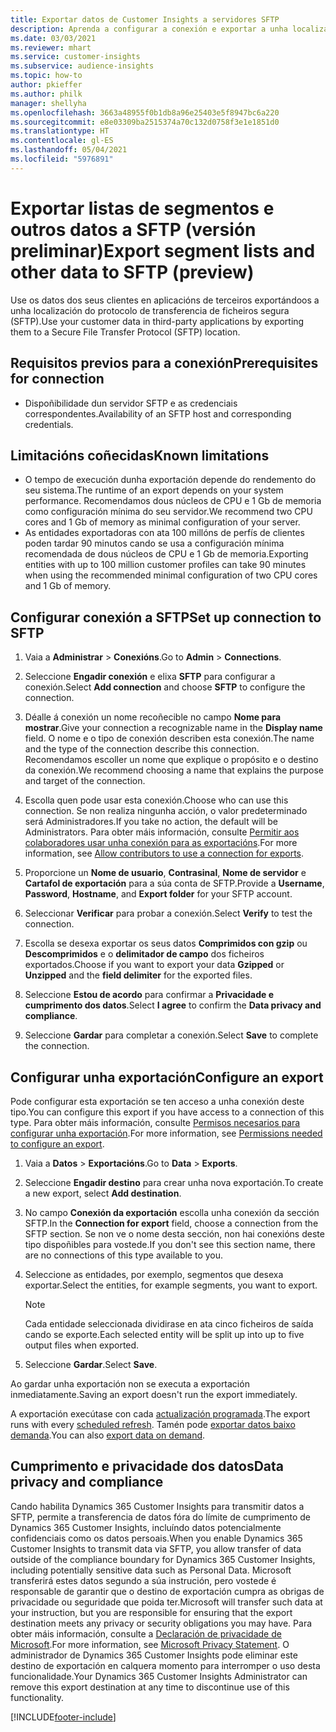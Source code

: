```yaml
---
title: Exportar datos de Customer Insights a servidores SFTP
description: Aprenda a configurar a conexión e exportar a unha localización de SFTP.
ms.date: 03/03/2021
ms.reviewer: mhart
ms.service: customer-insights
ms.subservice: audience-insights
ms.topic: how-to
author: pkieffer
ms.author: philk
manager: shellyha
ms.openlocfilehash: 3663a48955f0b1db8a96e25403e5f8947bc6a220
ms.sourcegitcommit: e8e03309ba2515374a70c132d0758f3e1e1851d0
ms.translationtype: HT
ms.contentlocale: gl-ES
ms.lasthandoff: 05/04/2021
ms.locfileid: "5976891"
---
```

# <a name="export-segment-lists-and-other-data-to-sftp-preview"></a><span data-ttu-id="1d783-103">Exportar listas de segmentos e outros datos a SFTP (versión preliminar)</span><span class="sxs-lookup"><span data-stu-id="1d783-103">Export segment lists and other data to SFTP (preview)</span></span>

<span data-ttu-id="1d783-104">Use os datos dos seus clientes en aplicacións de terceiros exportándoos a unha localización do protocolo de transferencia de ficheiros segura (SFTP).</span><span class="sxs-lookup"><span data-stu-id="1d783-104">Use your customer data in third-party applications by exporting them to a Secure File Transfer Protocol (SFTP) location.</span></span>

## <a name="prerequisites-for-connection"></a><span data-ttu-id="1d783-105">Requisitos previos para a conexión</span><span class="sxs-lookup"><span data-stu-id="1d783-105">Prerequisites for connection</span></span>

- <span data-ttu-id="1d783-106">Dispoñibilidade dun servidor SFTP e as credenciais correspondentes.</span><span class="sxs-lookup"><span data-stu-id="1d783-106">Availability of an SFTP host and corresponding credentials.</span></span>

## <a name="known-limitations"></a><span data-ttu-id="1d783-107">Limitacións coñecidas</span><span class="sxs-lookup"><span data-stu-id="1d783-107">Known limitations</span></span>

- <span data-ttu-id="1d783-108">O tempo de execución dunha exportación depende do rendemento do seu sistema.</span><span class="sxs-lookup"><span data-stu-id="1d783-108">The runtime of an export depends on your system performance.</span></span> <span data-ttu-id="1d783-109">Recomendamos dous núcleos de CPU e 1 Gb de memoria como configuración mínima do seu servidor.</span><span class="sxs-lookup"><span data-stu-id="1d783-109">We recommend two CPU cores and 1 Gb of memory as minimal configuration of your server.</span></span> 
- <span data-ttu-id="1d783-110">As entidades exportadoras con ata 100 millóns de perfís de clientes poden tardar 90 minutos cando se usa a configuración mínima recomendada de dous núcleos de CPU e 1 Gb de memoria.</span><span class="sxs-lookup"><span data-stu-id="1d783-110">Exporting entities with up to 100 million customer profiles can take 90 minutes when using the recommended minimal configuration of two CPU cores and 1 Gb of memory.</span></span> 

## <a name="set-up-connection-to-sftp"></a><span data-ttu-id="1d783-111">Configurar conexión a SFTP</span><span class="sxs-lookup"><span data-stu-id="1d783-111">Set up connection to SFTP</span></span>

1. <span data-ttu-id="1d783-112">Vaia a **Administrar** > **Conexións**.</span><span class="sxs-lookup"><span data-stu-id="1d783-112">Go to **Admin** > **Connections**.</span></span>

1. <span data-ttu-id="1d783-113">Seleccione **Engadir conexión** e elixa **SFTP** para configurar a conexión.</span><span class="sxs-lookup"><span data-stu-id="1d783-113">Select **Add connection** and choose **SFTP** to configure the connection.</span></span>

1. <span data-ttu-id="1d783-114">Déalle á conexión un nome recoñecible no campo **Nome para mostrar**.</span><span class="sxs-lookup"><span data-stu-id="1d783-114">Give your connection a recognizable name in the **Display name** field.</span></span> <span data-ttu-id="1d783-115">O nome e o tipo de conexión describen esta conexión.</span><span class="sxs-lookup"><span data-stu-id="1d783-115">The name and the type of the connection describe this connection.</span></span> <span data-ttu-id="1d783-116">Recomendamos escoller un nome que explique o propósito e o destino da conexión.</span><span class="sxs-lookup"><span data-stu-id="1d783-116">We recommend choosing a name that explains the purpose and target of the connection.</span></span>

1. <span data-ttu-id="1d783-117">Escolla quen pode usar esta conexión.</span><span class="sxs-lookup"><span data-stu-id="1d783-117">Choose who can use this connection.</span></span> <span data-ttu-id="1d783-118">Se non realiza ningunha acción, o valor predeterminado será Administradores.</span><span class="sxs-lookup"><span data-stu-id="1d783-118">If you take no action, the default will be Administrators.</span></span> <span data-ttu-id="1d783-119">Para obter máis información, consulte [Permitir aos colaboradores usar unha conexión para as exportacións](connections.md#allow-contributors-to-use-a-connection-for-exports).</span><span class="sxs-lookup"><span data-stu-id="1d783-119">For more information, see [Allow contributors to use a connection for exports](connections.md#allow-contributors-to-use-a-connection-for-exports).</span></span>

1. <span data-ttu-id="1d783-120">Proporcione un **Nome de usuario**, **Contrasinal**, **Nome de servidor** e **Cartafol de exportación** para a súa conta de SFTP.</span><span class="sxs-lookup"><span data-stu-id="1d783-120">Provide a **Username**, **Password**, **Hostname**, and **Export folder** for your SFTP account.</span></span>

1. <span data-ttu-id="1d783-121">Seleccionar **Verificar** para probar a conexión.</span><span class="sxs-lookup"><span data-stu-id="1d783-121">Select **Verify** to test the connection.</span></span>

1. <span data-ttu-id="1d783-122">Escolla se desexa exportar os seus datos **Comprimidos con gzip** ou **Descomprimidos** e o **delimitador de campo** dos ficheiros exportados.</span><span class="sxs-lookup"><span data-stu-id="1d783-122">Choose if you want to export your data **Gzipped** or **Unzipped** and the **field delimiter** for the exported files.</span></span>

1. <span data-ttu-id="1d783-123">Seleccione **Estou de acordo** para confirmar a **Privacidade e cumprimento dos datos**.</span><span class="sxs-lookup"><span data-stu-id="1d783-123">Select **I agree** to confirm the **Data privacy and compliance**.</span></span>

1. <span data-ttu-id="1d783-124">Seleccione **Gardar** para completar a conexión.</span><span class="sxs-lookup"><span data-stu-id="1d783-124">Select **Save** to complete the connection.</span></span>

## <a name="configure-an-export"></a><span data-ttu-id="1d783-125">Configurar unha exportación</span><span class="sxs-lookup"><span data-stu-id="1d783-125">Configure an export</span></span>

<span data-ttu-id="1d783-126">Pode configurar esta exportación se ten acceso a unha conexión deste tipo.</span><span class="sxs-lookup"><span data-stu-id="1d783-126">You can configure this export if you have access to a connection of this type.</span></span> <span data-ttu-id="1d783-127">Para obter máis información, consulte [Permisos necesarios para configurar unha exportación](export-destinations.md#set-up-a-new-export).</span><span class="sxs-lookup"><span data-stu-id="1d783-127">For more information, see [Permissions needed to configure an export](export-destinations.md#set-up-a-new-export).</span></span>

1. <span data-ttu-id="1d783-128">Vaia a **Datos** > **Exportacións**.</span><span class="sxs-lookup"><span data-stu-id="1d783-128">Go to **Data** > **Exports**.</span></span>

1. <span data-ttu-id="1d783-129">Seleccione **Engadir destino** para crear unha nova exportación.</span><span class="sxs-lookup"><span data-stu-id="1d783-129">To create a new export, select **Add destination**.</span></span>

1. <span data-ttu-id="1d783-130">No campo **Conexión da exportación** escolla unha conexión da sección SFTP.</span><span class="sxs-lookup"><span data-stu-id="1d783-130">In the **Connection for export** field, choose a connection from the SFTP section.</span></span> <span data-ttu-id="1d783-131">Se non ve o nome desta sección, non hai conexións deste tipo dispoñibles para vostede.</span><span class="sxs-lookup"><span data-stu-id="1d783-131">If you don't see this section name, there are no connections of this type available to you.</span></span>

1. <span data-ttu-id="1d783-132">Seleccione as entidades, por exemplo, segmentos que desexa exportar.</span><span class="sxs-lookup"><span data-stu-id="1d783-132">Select the entities, for example segments, you want to export.</span></span>

   > [!NOTE]
   > <span data-ttu-id="1d783-133">Cada entidade seleccionada dividirase en ata cinco ficheiros de saída cando se exporte.</span><span class="sxs-lookup"><span data-stu-id="1d783-133">Each selected entity will be split up into up to five output files when exported.</span></span> 

1. <span data-ttu-id="1d783-134">Seleccione **Gardar**.</span><span class="sxs-lookup"><span data-stu-id="1d783-134">Select **Save**.</span></span>

<span data-ttu-id="1d783-135">Ao gardar unha exportación non se executa a exportación inmediatamente.</span><span class="sxs-lookup"><span data-stu-id="1d783-135">Saving an export doesn't run the export immediately.</span></span>

<span data-ttu-id="1d783-136">A exportación execútase con cada [actualización programada](system.md#schedule-tab).</span><span class="sxs-lookup"><span data-stu-id="1d783-136">The export runs with every [scheduled refresh](system.md#schedule-tab).</span></span> <span data-ttu-id="1d783-137">Tamén pode [exportar datos baixo demanda](export-destinations.md#run-exports-on-demand).</span><span class="sxs-lookup"><span data-stu-id="1d783-137">You can also [export data on demand](export-destinations.md#run-exports-on-demand).</span></span> 

## <a name="data-privacy-and-compliance"></a><span data-ttu-id="1d783-138">Cumprimento e privacidade dos datos</span><span class="sxs-lookup"><span data-stu-id="1d783-138">Data privacy and compliance</span></span>

<span data-ttu-id="1d783-139">Cando habilita Dynamics 365 Customer Insights para transmitir datos a SFTP, permite a transferencia de datos fóra do límite de cumprimento de Dynamics 365 Customer Insights, incluíndo datos potencialmente confidenciais como os datos persoais.</span><span class="sxs-lookup"><span data-stu-id="1d783-139">When you enable Dynamics 365 Customer Insights to transmit data via SFTP, you allow transfer of data outside of the compliance boundary for Dynamics 365 Customer Insights, including potentially sensitive data such as Personal Data.</span></span> <span data-ttu-id="1d783-140">Microsoft transferirá estes datos segundo a súa instrución, pero vostede é responsable de garantir que o destino de exportación cumpra as obrigas de privacidade ou seguridade que poida ter.</span><span class="sxs-lookup"><span data-stu-id="1d783-140">Microsoft will transfer such data at your instruction, but you are responsible for ensuring that the export destination meets any privacy or security obligations you may have.</span></span> <span data-ttu-id="1d783-141">Para obter máis información, consulte a [Declaración de privacidade de Microsoft](https://go.microsoft.com/fwlink/?linkid=396732).</span><span class="sxs-lookup"><span data-stu-id="1d783-141">For more information, see [Microsoft Privacy Statement](https://go.microsoft.com/fwlink/?linkid=396732).</span></span>
<span data-ttu-id="1d783-142">O administrador de Dynamics 365 Customer Insights pode eliminar este destino de exportación en calquera momento para interromper o uso desta funcionalidade.</span><span class="sxs-lookup"><span data-stu-id="1d783-142">Your Dynamics 365 Customer Insights Administrator can remove this export destination at any time to discontinue use of this functionality.</span></span>

[!INCLUDE[footer-include](../includes/footer-banner.md)]
